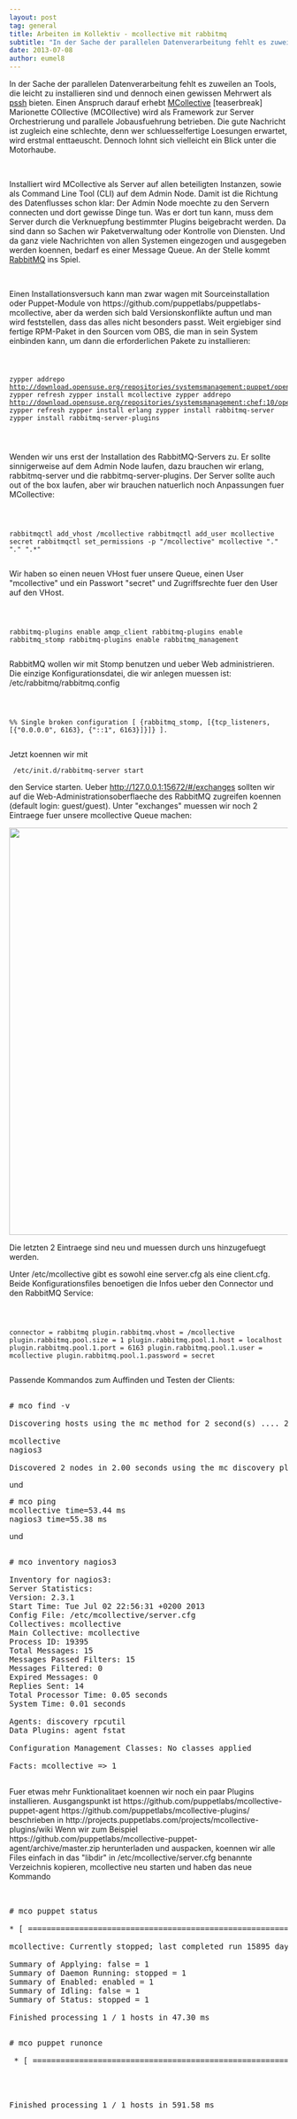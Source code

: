 ```yaml
---
layout: post
tag: general
title: Arbeiten im Kollektiv - mcollective mit rabbitmq
subtitle: "In der Sache der parallelen Datenverarbeitung fehlt es zuweilen an Tools, die leicht zu installieren sind und dennoch einen gewissen Mehrwert als pssh bieten. Einen Anspruch darauf erhebt MCollectivennMarionette COllective (MCOllective) wird als Frame&hellip;"
date: 2013-07-08
author: eumel8
---
```


<p>In der Sache der parallelen Datenverarbeitung fehlt es zuweilen an Tools, die leicht zu installieren sind und dennoch einen gewissen Mehrwert als <a href="http://software.opensuse.org/package/pssh">pssh</a> bieten. Einen Anspruch darauf erhebt <a href="http://docs.puppetlabs.com/mcollective/">MCollective</a> [teaserbreak] Marionette COllective (MCOllective) wird als Framework zur Server Orchestrierung und parallele Jobausfuehrung betrieben. Die gute Nachricht ist zugleich eine schlechte, denn wer schluesselfertige Loesungen erwartet, wird erstmal enttaeuscht. Dennoch lohnt sich vielleicht ein Blick unter die Motorhaube.</p>
<p> </p>
<p>Installiert wird MCollective als Server auf allen beteiligten Instanzen, sowie als Command Line Tool (CLI) auf dem Admin Node. Damit ist die Richtung des Datenflusses schon klar: Der Admin Node moechte zu den Servern connecten und dort gewisse Dinge tun. Was er dort tun kann, muss dem Server durch die Verknuepfung bestimmter Plugins beigebracht werden. Da sind dann so Sachen wir Paketverwaltung oder Kontrolle von Diensten. Und da ganz viele Nachrichten von allen Systemen eingezogen und ausgegeben werden koennen, bedarf es einer Message Queue. An der Stelle kommt <a href="http://www.rabbitmq.com/">RabbitMQ</a> ins Spiel.</p>
<p> </p>
<p>Einen Installationsversuch kann man zwar wagen mit Sourceinstallation oder Puppet-Module von https://github.com/puppetlabs/puppetlabs-mcollective, aber da werden sich bald Versionskonflikte auftun und man wird feststellen, dass das alles nicht besonders passt. Weit ergiebiger sind fertige RPM-Paket in den Sourcen vom OBS, die man in sein System einbinden kann, um dann die erforderlichen Pakete zu installieren:</p>

<!-- codeblock lang= line=1 --><pre class="codeblock"><code> 
zypper addrepo http://download.opensuse.org/repositories/systemsmanagement:puppet/openSUSE_12.1/systemsmanagement:puppet.repo 
zypper refresh 
zypper install mcollective 
zypper addrepo http://download.opensuse.org/repositories/systemsmanagement:chef:10/openSUSE_12.1/systemsmanagement:chef:10.repo 
zypper refresh 
zypper install erlang 
zypper install rabbitmq-server 
zypper install rabbitmq-server-plugins 

</code></pre><!-- /codeblock --> 


Wenden wir uns erst der Installation des RabbitMQ-Servers zu. Er sollte sinnigerweise auf dem Admin Node laufen, dazu brauchen wir erlang, rabbitmq-server und die rabbitmq-server-plugins. Der Server sollte auch out of the box laufen, aber wir brauchen natuerlich noch Anpassungen fuer MCollective: 

<!-- codeblock lang= line=1 --><pre class="codeblock"><code> 
rabbitmqctl add_vhost /mcollective 
rabbitmqctl add_user mcollective secret 
rabbitmqctl set_permissions -p "/mcollective" mcollective ".*" ".*" ".*" 
</code></pre><!-- /codeblock --> 

Wir haben so einen neuen VHost fuer unsere Queue, einen User "mcollective" und ein Passwort "secret" und Zugriffsrechte fuer den User auf den VHost. 

<!-- codeblock lang= line=1 --><pre class="codeblock"><code> 
rabbitmq-plugins enable amqp_client 
rabbitmq-plugins enable rabbitmq_stomp 
rabbitmq-plugins enable rabbitmq_management 
</code></pre><!-- /codeblock --> 

RabbitMQ wollen wir mit Stomp benutzen und ueber Web administrieren. Die einzige Konfigurationsdatei, die wir anlegen muessen ist: /etc/rabbitmq/rabbitmq.config 

<!-- codeblock lang= line=1 --><pre class="codeblock"><code> 
%% Single broken configuration 
[ {rabbitmq_stomp, [{tcp_listeners, [{"0.0.0.0", 6163}, {"::1", 6163}]}]} ]. 
</code></pre><!-- /codeblock --> 

Jetzt koennen wir mit 

<code class="codespan"> /etc/init.d/rabbitmq-server start </code> 

den Service starten. Ueber http://127.0.0.1:15672/#/exchanges sollten wir auf die Web-Administrationsoberflaeche des RabbitMQ zugreifen koennen (default login: guest/guest). Unter "exchanges" muessen wir noch 2 Eintraege fuer unsere mcollective Queue machen:
<p> </p>
<div class="image_block"><a href="/blogs/media/blogs/eumel/rabbitmq.jpg?mtime=1373315916"><img src="/blogs/media/blogs/eumel/rabbitmq.jpg?mtime=1373315916" alt="" width="653" height="735" /></a></div>
<p>Die letzten 2 Eintraege sind neu und muessen durch uns hinzugefuegt werden.</p>
<p> </p>
<p>Unter /etc/mcollective gibt es sowohl eine server.cfg als eine client.cfg. Beide Konfigurationsfiles benoetigen die Infos ueber den Connector und den RabbitMQ Service: 
</p>

<!-- codeblock lang= line=1 --><pre class="codeblock"><code> 
connector = rabbitmq 
plugin.rabbitmq.vhost = /mcollective 
plugin.rabbitmq.pool.size = 1 
plugin.rabbitmq.pool.1.host = localhost 
plugin.rabbitmq.pool.1.port = 6163 
plugin.rabbitmq.pool.1.user = mcollective 
plugin.rabbitmq.pool.1.password = secret 
</code></pre><!-- /codeblock -->
<p></p>

<p>Passende Kommandos zum Auffinden und Testen der Clients:</p>

<pre> 
# mco find -v 

Discovering hosts using the mc method for 2 second(s) .... 2 

mcollective 
nagios3 

Discovered 2 nodes in 2.00 seconds using the mc discovery plugin 
</pre>

<p>und</p>

<pre>
# mco ping 
mcollective time=53.44 ms 
nagios3 time=55.38 ms 
</pre> 

<p>und</p>

<pre> 
# mco inventory nagios3 

Inventory for nagios3: 
Server Statistics: 
Version: 2.3.1 
Start Time: Tue Jul 02 22:56:31 +0200 2013 
Config File: /etc/mcollective/server.cfg 
Collectives: mcollective 
Main Collective: mcollective 
Process ID: 19395 
Total Messages: 15 
Messages Passed Filters: 15 
Messages Filtered: 0 
Expired Messages: 0 
Replies Sent: 14 
Total Processor Time: 0.05 seconds 
System Time: 0.01 seconds 

Agents: discovery rpcutil 
Data Plugins: agent fstat 

Configuration Management Classes: No classes applied 

Facts: mcollective =&gt; 1 

</pre> 

<p></p>
<p>
Fuer etwas mehr Funktionalitaet koennen wir noch ein paar Plugins installieren. Ausgangspunkt ist https://github.com/puppetlabs/mcollective-puppet-agent https://github.com/puppetlabs/mcollective-plugins/ beschrieben in http://projects.puppetlabs.com/projects/mcollective-plugins/wiki Wenn wir zum Beispiel https://github.com/puppetlabs/mcollective-puppet-agent/archive/master.zip herunterladen und auspacken, koennen wir alle Files einfach in das "libdir" in /etc/mcollective/server.cfg benannte Verzeichnis kopieren, mcollective neu starten und haben das neue Kommando 
</p>

<pre> 

# mco puppet status 

* [ ============================================================&gt; ] 1 / 1 

mcollective: Currently stopped; last completed run 15895 days 9 hours 38 minutes 02 seconds ago 

Summary of Applying: false = 1 
Summary of Daemon Running: stopped = 1 
Summary of Enabled: enabled = 1 
Summary of Idling: false = 1 
Summary of Status: stopped = 1 

Finished processing 1 / 1 hosts in 47.30 ms 

</pre>

<pre>
# mco puppet runonce

 * [ ==========================================================> ] 1 / 1




Finished processing 1 / 1 hosts in 591.58 ms
</pre>
